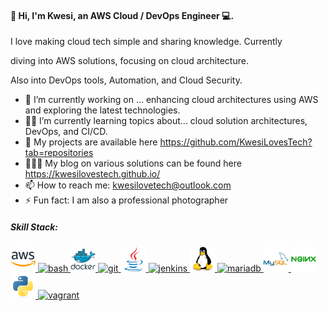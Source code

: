 #### 👋 Hi, I'm Kwesi, an AWS Cloud / DevOps Engineer 💻. 

I love making cloud tech simple and sharing knowledge. Currently 

diving into AWS solutions, focusing on cloud architecture.

Also into DevOps tools, Automation, and Cloud Security.


<!--
**KwesiLovesTech/KwesiLovesTech** is a ✨ _special_ ✨ repository because its `README.md` (this file) appears on your GitHub profile.



- 🔭 I’m currently working on AWS platform
- 🌱 I’m currently learning for cloud security certifications 
- 👯 I’m looking to collaborate on ...
- 🤔 I’m looking for help with ...
- 💬 Ask me about ...
- 📫 How to reach me: kwesilovestech@outlook.com
- ⚡ Fun fact: I am a professional photographer 
-->

- 🧳 I’m currently working on ... enhancing cloud architectures using AWS
   and exploring the latest technologies.
- 🧑‍🎓 I’m currently learning topics about... cloud solution architectures, DevOps, and CI/CD.
- 🧠 My projects are available here https://github.com/KwesiLovesTech?tab=repositories
- 👨🏿‍💻 My blog on various solutions can be found here https://kwesilovestech.github.io/
- 📫 How to reach me: kwesilovetech@outlook.com
- ⚡ Fun fact: I am also a professional photographer 

<h5 align="left"> Skill Stack:</h5>
<p align="left"> <a href="https://aws.amazon.com" target="_blank" rel="noreferrer"> <img src="https://raw.githubusercontent.com/devicons/devicon/master/icons/amazonwebservices/amazonwebservices-original-wordmark.svg" alt="aws" width="40" height="40"/> </a> <a href="https://www.gnu.org/software/bash/" target="_blank" rel="noreferrer"> <img src="https://www.vectorlogo.zone/logos/gnu_bash/gnu_bash-icon.svg" alt="bash" width="40" height="40"/> </a> <a href="https://www.docker.com/" target="_blank" rel="noreferrer"> <img src="https://raw.githubusercontent.com/devicons/devicon/master/icons/docker/docker-original-wordmark.svg" alt="docker" width="40" height="40"/> </a>  <a href="https://git-scm.com/" target="_blank" rel="noreferrer"> <img src="https://www.vectorlogo.zone/logos/git-scm/git-scm-icon.svg" alt="git" width="40" height="40"/> </a> <a href="https://www.java.com" target="_blank" rel="noreferrer"> <img src="https://raw.githubusercontent.com/devicons/devicon/master/icons/java/java-original.svg" alt="java" width="40" height="40"/> </a> <a href="https://www.jenkins.io" target="_blank" rel="noreferrer"> <img src="https://www.vectorlogo.zone/logos/jenkins/jenkins-icon.svg" alt="jenkins" width="40" height="40"/>  <a href="https://www.linux.org/" target="_blank" rel="noreferrer"> <img src="https://raw.githubusercontent.com/devicons/devicon/master/icons/linux/linux-original.svg" alt="linux" width="40" height="40"/> </a> <a href="https://mariadb.org/" target="_blank" rel="noreferrer"> <img src="https://www.vectorlogo.zone/logos/mariadb/mariadb-icon.svg" alt="mariadb" width="40" height="40"/> </a> <a href="https://www.mysql.com/" target="_blank" rel="noreferrer"> <img src="https://raw.githubusercontent.com/devicons/devicon/master/icons/mysql/mysql-original-wordmark.svg" alt="mysql" width="40" height="40"/> </a> <a href="https://www.nginx.com" target="_blank" rel="noreferrer"> <img src="https://raw.githubusercontent.com/devicons/devicon/master/icons/nginx/nginx-original.svg" alt="nginx" width="40" height="40"/> </a> <a href="https://www.python.org" target="_blank" rel="noreferrer"> <img src="https://raw.githubusercontent.com/devicons/devicon/master/icons/python/python-original.svg" alt="python" width="40" height="40"/> </a> <a href="https://www.vagrantup.com/" target="_blank" rel="noreferrer"> <img src="https://www.vectorlogo.zone/logos/vagrantup/vagrantup-icon.svg" alt="vagrant" width="40" height="40"/> </a> </p>
